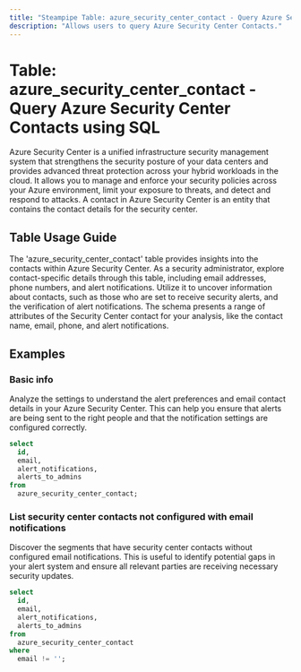 ```yaml
---
title: "Steampipe Table: azure_security_center_contact - Query Azure Security Center Contacts using SQL"
description: "Allows users to query Azure Security Center Contacts."
---
```


# Table: azure_security_center_contact - Query Azure Security Center Contacts using SQL

Azure Security Center is a unified infrastructure security management system that strengthens the security posture of your data centers and provides advanced threat protection across your hybrid workloads in the cloud. It allows you to manage and enforce your security policies across your Azure environment, limit your exposure to threats, and detect and respond to attacks. A contact in Azure Security Center is an entity that contains the contact details for the security center.

## Table Usage Guide

The 'azure_security_center_contact' table provides insights into the contacts within Azure Security Center. As a security administrator, explore contact-specific details through this table, including email addresses, phone numbers, and alert notifications. Utilize it to uncover information about contacts, such as those who are set to receive security alerts, and the verification of alert notifications. The schema presents a range of attributes of the Security Center contact for your analysis, like the contact name, email, phone, and alert notifications.

## Examples

### Basic info
Analyze the settings to understand the alert preferences and email contact details in your Azure Security Center. This can help you ensure that alerts are being sent to the right people and that the notification settings are configured correctly.

```sql
select
  id,
  email,
  alert_notifications,
  alerts_to_admins
from
  azure_security_center_contact;
```

### List security center contacts not configured with email notifications
Discover the segments that have security center contacts without configured email notifications. This is useful to identify potential gaps in your alert system and ensure all relevant parties are receiving necessary security updates.

```sql
select
  id,
  email,
  alert_notifications,
  alerts_to_admins
from
  azure_security_center_contact
where
  email != '';
```